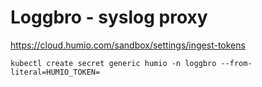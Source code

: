 # Loggbro - syslog proxy


https://cloud.humio.com/sandbox/settings/ingest-tokens

    kubectl create secret generic humio -n loggbro --from-literal=HUMIO_TOKEN=
